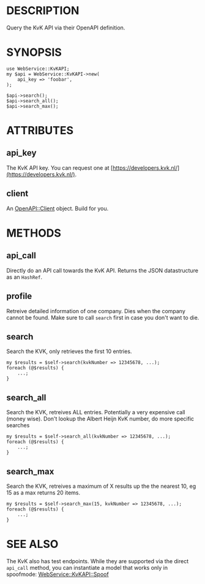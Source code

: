 # DESCRIPTION

Query the KvK API via their OpenAPI definition.

# SYNOPSIS

    use WebService::KvKAPI;
    my $api = WebService::KvKAPI->new(
        api_key => 'foobar',
    );

    $api->search();
    $api->search_all();
    $api->search_max();

# ATTRIBUTES

## api\_key

The KvK API key. You can request one at [https://developers.kvk.nl/](https://developers.kvk.nl/).

## client

An [OpenAPI::Client](https://metacpan.org/pod/OpenAPI::Client) object. Build for you.

# METHODS

## api\_call

Directly do an API call towards the KvK API. Returns the JSON datastructure as an `HashRef`.

## profile

Retreive detailed information of one company. Dies when the company
cannot be found. Make sure to call `search` first in case you don't
want to die.

## search

Search the KVK, only retrieves the first 10 entries.

    my $results = $self->search(kvkNumber => 12345678, ...);
    foreach (@$results) {
        ...;
    }

## search\_all

Search the KVK, retreives ALL entries. Potentially a very expensive call
(money wise). Don't lookup the Albert Heijn KvK number, do more specific
searches

    my $results = $self->search_all(kvkNumber => 12345678, ...);
    foreach (@$results) {
        ...;
    }

## search\_max

Search the KVK, retreives a maximum of X results up the the nearest 10, eg 15 as a max returns 20 items.

    my $results = $self->search_max(15, kvkNumber => 12345678, ...);
    foreach (@$results) {
        ...;
    }

# SEE ALSO

The KvK also has test endpoints. While they are supported via the direct
`api_call` method, you can instantiate a model that works only in
spoofmode: [WebService::KvKAPI::Spoof](https://metacpan.org/pod/WebService::KvKAPI::Spoof)
